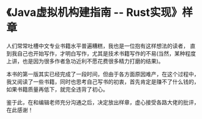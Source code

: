 # 《Java虚拟机构建指南 -- Rust实现》样章

人们常常吐槽中文专业书籍水平普遍糟糕，我也是一位抱有这样想法的读者， 直到我自己也开始写作，才明白写作，尤其是技术书籍写作的不易(当然，某种程度上讲，也是因为很多作者急功近利不愿花费很多精力打磨的结果)。

本书的第一版其实已经完成了一段时间，但由于各方面原因难产，在这个过程中，我又阅读了一些书籍，同时也思考自己写书的初衷，首先肯定是赚不了什么钱的，如果书籍质量再低下，就完全违背了初心。

鉴于此，在和编辑老师充分沟通之后，决定放出样章，虚心接受各路大佬的批评，在此感谢！
